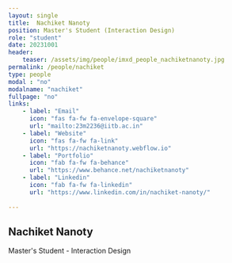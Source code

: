 ```yaml
---
layout: single
title:  Nachiket Nanoty
position: Master's Student (Interaction Design)
role: "student"
date: 20231001
header:
    teaser: /assets/img/people/imxd_people_nachiketnanoty.jpg
permalink: /people/nachiket
type: people
modal : "no"
modalname: "nachiket"
fullpage: "no"
links:
    - label: "Email"
      icon: "fas fa-fw fa-envelope-square"
      url: "mailto:23m2236@iitb.ac.in"
    - label: "Website"
      icon: "fas fa-fw fa-link"
      url: "https://nachiketnanoty.webflow.io"
    - label: "Portfolio"
      icon: "fab fa-fw fa-behance"
      url: "https://www.behance.net/nachiketnanoty"
    - label: "Linkedin"
      icon: "fab fa-fw fa-linkedin"
      url: "https://www.linkedin.com/in/nachiket-nanoty/"
      
---
```


## Nachiket Nanoty
Master's Student - Interaction Design

